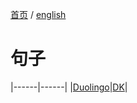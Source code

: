 [首页](https://printjs.github.io/blog) / [english](https://printjs.github.io/blog/docs/english)

# 句子
|------|------|
|[Duolingo](https://printjs.github.io/blog/docs/english/Duolingo)|[DK](https://printjs.github.io/blog/docs/english/DK)|